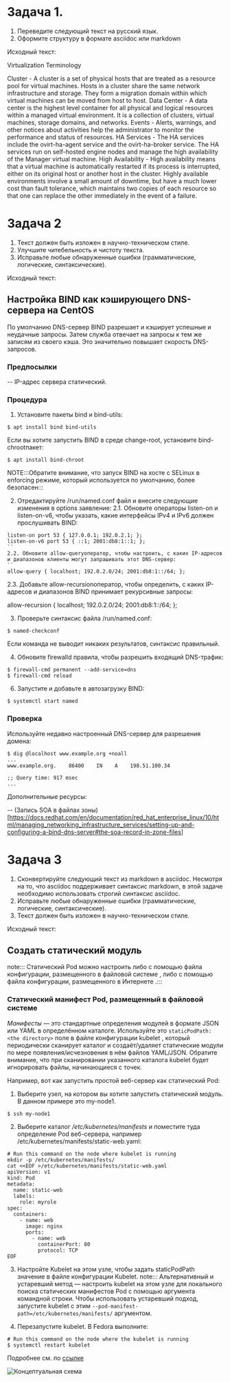 # Задача 1.

1. Переведите следующий текст на русский язык.
2. Оформите структуру в формате asciidoc или markdown

Исходный текст:

Virtualization Terminology 

Cluster - A cluster is a set of physical hosts that are treated as a resource pool for virtual machines. Hosts in a cluster share the same network infrastructure and storage. They form a migration domain within which virtual machines can be moved from host to host.
Data Center - A data center is the highest level container for all physical and logical resources within a managed virtual environment. It is a collection of clusters, virtual machines, storage domains, and networks.
Events - Alerts, warnings, and other notices about activities help the administrator to monitor the performance and status of resources.
HA Services - The HA services include the ovirt-ha-agent service and the ovirt-ha-broker service. The HA services run on self-hosted engine nodes and manage the high availability of the Manager virtual machine.
High Availability - High availability means that a virtual machine is automatically restarted if its process is interrupted, either on its original host or another host in the cluster. Highly available environments involve a small amount of downtime, but have a much lower cost than fault tolerance, which maintains two copies of each resource so that one can replace the other immediately in the event of a failure.

# Задача 2

1. Текст должен быть изложен в научно-техническом стиле.
2. Улучшите читебельность и чистоту текста.
3. Исправьте любые обнаруженные ошибки (грамматические, логические, синтаксические).

Исходный текст:

## Настройка BIND как кэширующего DNS-сервера на CentOS


По умолчанию DNS-сервер BIND разрешает и кэширует успешные и неудачные запросы. Затем служба отвечает на запросы к тем же записям из своего кэша. Это значительно повышает скорость DNS-запросов.

### Предпосылки

-- IP-адрес сервера статический.

### Процедура

1. Установите пакеты bind и bind-utils:
```
$ apt install bind bind-utils
```
Если вы хотите запустить BIND в среде change-root, установите bind-chrootпакет:
```
$ apt install bind-chroot
```
NOTE:::Обратите внимание, что запуск BIND на хосте с SELinux в enforcing режиме, который используется по умолчанию, более безопасен:::

2. Отредактируйте /run/named.conf файл и внесите следующие изменения в options заявление:
2.1. Обновите операторы listen-on и listen-on-v6, чтобы указать, какие интерфейсы IPv4 и IPv6 должен прослушивать BIND:
```
listen-on port 53 { 127.0.0.1; 192.0.2.1; };
listen-on-v6 port 53 { ::1; 2001:db8:1::1; };
``
2.2. Обновите allow-queryоператор, чтобы настроить, с каких IP-адресов и диапазонов клиенты могут запрашивать этот DNS-сервер:
``
allow-query { localhost; 192.0.2.0/24; 2001:db8:1::/64; };
```
2.3. Добавьте allow-recursionоператор, чтобы определить, с каких IP-адресов и диапазонов BIND принимает рекурсивные запросы:

allow-recursion { localhost; 192.0.2.0/24; 2001:db8:1::/64; };

3. Проверьте синтаксис файла /run/named.conf:
```
$ named-checkconf
```
Если команда не выводит никаких результатов, синтаксис правильный.

4. Обновите firewalld правила, чтобы разрешить входящий DNS-трафик:
```
$ firewall-cmd permanent --add-service=dns
$ firewall-cmd reload
```
6. Запустите и добавьте в автозагрузку BIND:
```
$ systemctl start named
```

### Проверка

Используйте недавно настроенный DNS-сервер для разрешения домена:
```
$ dig @localhost www.example.org +noall
...
www.example.org.    86400    IN    A    198.51.100.34

;; Query time: 917 msec
...
```
Дополнительные ресурсы:

-- (Запись SOA в файлах зоны)[https://docs.redhat.com/en/documentation/red_hat_enterprise_linux/10/html/managing_networking_infrastructure_services/setting-up-and-configuring-a-bind-dns-server#the-soa-record-in-zone-files]


# Задача 3

1. Сконвертируйте следующий текст из markdown в asciidoc. Несмотря на то, что asciidoc поддерживает синтаксис markdown, в этой задаче необходимо использовать строгий синтаксис asciidoc.
2. Исправьте любые обнаруженные ошибки (грамматические, логические, синтаксические).
3. Текст должен быть изложен в научно-техническом стиле.

Исходный текст:

## Создать статический модуль

note:::
Статический Pod можно настроить либо с помощью файла конфигурации, размещенного в файловой системе , либо с помощью файла конфигурации, размещенного в Интернете .:::

### Статический манифест Pod, размещенный в файловой системе

_Манифесты_ — это стандартные определения модулей в формате JSON или YAML в определённом каталоге. Используйте это `staticPodPath: <the directory>` поле в файле конфигурации kubelet , который периодически сканирует каталог и создаёт/удаляет статические модули по мере появления/исчезновения в нём файлов YAML/JSON. Обратите внимание, что при сканировании указанного каталога kubelet будет игнорировать файлы, начинающиеся с точек.

Например, вот как запустить простой веб-сервер как статический Pod:

1. Выберите узел, на котором вы хотите запустить статический модуль. В данном примере это my-node1.
```
$ ssh my-node1
```
2. Выберите каталог _/etc/kubernetes/manifests_ и поместите туда определение Pod веб-сервера, например /etc/kubernetes/manifests/static-web.yaml:
```
# Run this command on the node where kubelet is running
mkdir -p /etc/kubernetes/manifests/
cat <<EOF >/etc/kubernetes/manifests/static-web.yaml
apiVersion: v1
kind: Pod
metadata:
  name: static-web
  labels:
    role: myrole
spec:
  containers:
    - name: web
      image: nginx
      ports:
        - name: web
          containerPort: 80
          protocol: TCP
EOF
```
3. Настройте Kubelet на этом узле, чтобы задать staticPodPath значение в файле конфигурации Kubelet.
note:::
Альтернативный и устаревший метод — настроить kubelet на этом узле для локального поиска статических манифестов Pod с помощью аргумента командной строки. Чтобы использовать устаревший подход, запустите kubelet с этим `--pod-manifest-path=/etc/kubernetes/manifests/` аргументом.

4. Перезапустите kubelet. В Fedora выполните:
```
# Run this command on the node where the kubelet is running
$ systemctl restart kubelet
```
  Подробнее см. по [ссылке](https://kubernetes.io/docs/tasks/configure-pod-container/static-pod/)

![Концептуальная схема](https://kubernetes.io/images/docs/components-of-kubernetes.svg)
